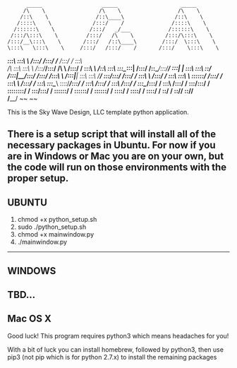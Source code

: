           _____                   _____                    _____          
         /\    \                 /\    \                  /\    \         
        /::\    \               /::\____\                /::\    \        
       /::::\    \             /:::/    /               /::::\    \ 
      /::::::\    \           /:::/   _/___            /::::::\    \
     /:::/\:::\    \         /:::/   /\    \          /:::/\:::\    \
    /:::/__\:::\    \       /:::/   /::\____\        /:::/  \:::\    \
    \:::\   \:::\    \     /:::/   /:::/    /       /:::/    \:::\    \ 
  ___\:::\   \:::\    \   /:::/   /:::/   _/___    /:::/    / \:::\    \
 /\   \:::\   \:::\    \ /:::/___/:::/   /\    \  /:::/    /   \:::\ ___\ 
/::\   \:::\   \:::\____\:::|   /:::/   /::\____\/:::/____/     \:::|    |
\:::\   \:::\   \::/    /:::|__/:::/   /:::/    /\:::\    \     /:::|____|
 \:::\   \:::\   \/____/ \:::\/:::/   /:::/    /  \:::\    \   /:::/    / 
  \:::\   \:::\    \      \::::::/   /:::/    /    \:::\    \ /:::/    / 
   \:::\   \:::\____\      \::::/___/:::/    /      \:::\    /:::/    /
    \:::\  /:::/    /       \:::\__/:::/    /        \:::\  /:::/    / 
     \:::\/:::/    /         \::::::::/    /          \:::\/:::/    / 
      \::::::/    /           \::::::/    /            \::::::/    / 
       \::::/    /             \::::/    /              \::::/    / 
        \::/    /               \::/____/                \::/____/        
         \/____/                 ~~                       ~~    
         
         
This is the Sky Wave Design, LLC template python application.

There is a setup script that will install all of the necessary packages in 
Ubuntu.  For now if you are in Windows or Mac you are on your own, but the code
will run on those environments with the proper setup.
--------------------------------------------------------------------------------
UBUNTU
--------------------------------------------------------------------------------
1) chmod +x python_setup.sh
2) sudo ./python_setup.sh
3) chmod +x mainwindow.py
4) ./mainwindow.py
--------------------------------------------------------------------------------
WINDOWS
--------------------------------------------------------------------------------
TBD...
--------------------------------------------------------------------------------
Mac OS X
--------------------------------------------------------------------------------
Good luck!  This program requires python3 which means headaches for you!

With a bit of luck you can install homebrew, followed by python3, then use pip3
(not pip which is for python 2.7.x) to install the remaining packages

